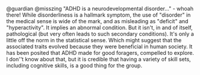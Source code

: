 @guardian @misszing 
"ADHD is a neurodevelopmental disorder..." - whoah there!
While disorderliness is a hallmark symptom, the use of "disorder" in the medical sense is wide of the mark, and as misleading as "deficit" and "hyperactivity". It implies an abnormal condition. But it isn't, in and of itself, pathological (but very often leads to such secondary conditions). It's only a little off the norm in the statistical sense. Which might suggest that the associated traits evolved because they were beneficial in human society. It has been posited that ADHD made for good foragers, compelled to explore. I don''t know about that, but it is credible that having a variety of skill sets, including cognitive skills, is a good thing for the group. 